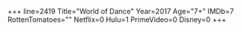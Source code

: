 +++
line=2419
Title="World of Dance"
Year=2017
Age="7+"
IMDb=7
RottenTomatoes=""
Netflix=0
Hulu=1
PrimeVideo=0
Disney=0
+++

